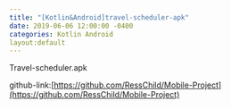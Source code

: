 ```yaml
---
title: "[Kotlin&Android]travel-scheduler-apk"
date: 2019-06-06 12:00:00 -0400
categories: Kotlin Android
layout:default
---
```


Travel-scheduler.apk

github-link:[https://github.com/RessChild/Mobile-Project](https://github.com/RessChild/Mobile-Project)

